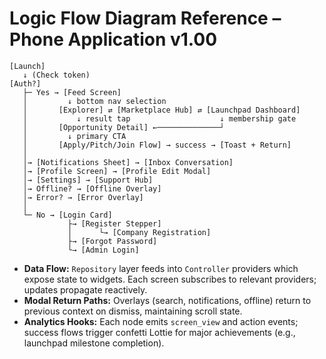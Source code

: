 # Logic Flow Diagram Reference – Phone Application v1.00

```
[Launch]
   ↓ (Check token)
[Auth?]
   ├─ Yes → [Feed Screen]
   │         ↓ bottom nav selection
   │       [Explorer] ⇄ [Marketplace Hub] ⇄ [Launchpad Dashboard]
   │           ↓ result tap                    ↓ membership gate
   │       [Opportunity Detail] ←──────────────┘
   │         ↓ primary CTA
   │       [Apply/Pitch/Join Flow] → success → [Toast + Return]
   │
   │→ [Notifications Sheet] → [Inbox Conversation]
   │→ [Profile Screen] → [Profile Edit Modal]
   │→ [Settings] → [Support Hub]
   │→ Offline? → [Offline Overlay]
   │→ Error? → [Error Overlay]
   │
   └─ No → [Login Card]
             ├→ [Register Stepper]
             │      └→ [Company Registration]
             ├→ [Forgot Password]
             └→ [Admin Login]
```

- **Data Flow:** `Repository` layer feeds into `Controller` providers which expose state to widgets. Each screen subscribes to relevant providers; updates propagate reactively.
- **Modal Return Paths:** Overlays (search, notifications, offline) return to previous context on dismiss, maintaining scroll state.
- **Analytics Hooks:** Each node emits `screen_view` and action events; success flows trigger confetti Lottie for major achievements (e.g., launchpad milestone completion).
